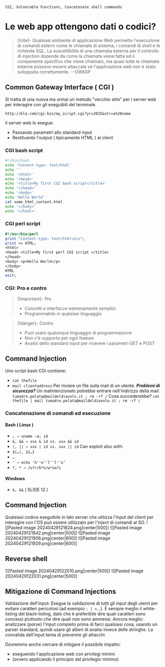 	CGI, Vulnerable Functions, Concatenate shell commands
# Le web app ottengono dati o codici?
>[!cite]- Qualsiasi ambiente di applicazione Web permette l'esecuzione di comandi esterni come le chiamate di sistema, i comandi di shell e le richieste SQL. La suscettibilità di una chiamata esterna per il controllo di injection dopende da come la chiamata viene fatta ed il componente specifico che viene chiamato, ma quasi tutte le chiamate esterne possono essere attaccate se l'applicazione web non è stata sviluppata correttamente. --OWASP

## Common Gateway Interface ( CGI )
Si tratta di una nuova ma ormai un metodo "vecchio stile" per i server web per interagire con gli eseguibili del terminale.
```Web
http://bla.com/cgi-bin/my_script.cgi?yr=2015&str=a%20name
```
Il server web lo esegue:
- Passando parametri allo standard input
- Restituento l'output ( tipicamente HTML ) al client
### CGI bash script
```Bash
#!/bin/bash
echo 'Content-type: text/html'
echo ''
echo '<html>'
echo '<head>'
echo '<title>My first CGI bash script</title>'
echo '</head>'
echo '<body>'
echo 'Hello World'
cat some_html_content.html
echo '</body>'
echo '</html>'
```
### CGI perl script
```perl
#!/usr/bin/perl
print "Content-type: text/html\n\n";
print << HTML;
<html>
<head> <title>My first perl CGI script </title>
</head>
<body> <p>Hello World</p>
</body>
HTML
exit;
```
### CGI: Pro e contro
>[!important]- Pro
>- Concetti e interfacce estremamente semplici
>- Programmabile in qualsiasi linguaggio

>[!danger]- Contro
>- Puoi usare qualunque linguaggio di programmazione
>- Non c'è supporto per ogni feature
>- Analisi dello standard input per ricevere i parametri GET e POST

## Command Injection
Uno script bash CGI contiene:
- `cat thefile`
- `mail clientaddress`
Per inviare un file sulla mail di un utente.
***Problemi di sicurezza?***
Un malintenzionato potrebbe entrare nell'indirizzo della mail:
`tumadre.pelata@maildeldiavolo.it ; rm -rf /`
Cosa succederebbe?
`cat thefile | mail tumadre.pelata@maildeldiavolo.it ; rm -rf / `
### Concatenazione di comandi ed esecuzione
#### Bash ( Linux )
- `; → uname –a; id`
- `&, && → xxx & id vs. xxx && id`
- `|, || → xxx | id vs. xxx || id`
Can exploit also with:
-  `$(…), ${…}` 
-  `…`
-  `' → echo 'h''e''l''l''o’`
-  `?, * → /u?r/b*n/w*oa?i`
#### Windows
- `&, &&`
( SLIDE 12 )
## Command Injection
Qualsiasi codice eseguibile in lato server che utilizza l'input del client per interagire con l'OS può essere utilizzato per l'inject di comandi al SO.
![[Pasted image 20240429121824.png|center|500]]
![[Pasted image 20240429121842.png|center|500]]
![[Pasted image 20240429121906.png|center|600]]
![[Pasted image 20240429121929.png|center|600]]
## Reverse shell
![[Pasted image 20240429122010.png|center|500]]
![[Pasted image 20240429122031.png|center|500]]
## Mitigazione di Command Injections
Validazione dell'input: Esegue la validazione di tutti gli input degli utenti per evitare caratteri pericolosi (ad esempio `; | >`...). È sempre meglio il white-listing del black-listing, dato che è preferibile dire quali caratteri sono concessi piuttosto che dire quali non sono ammessi.
Ancora meglio: analizzare (*parse*) l'input completo prima di farci qualsiasi cosa, usando un parser standard, quindi usare gli alberi di analisi invece delle stringhe.
La convalida dell'input tenta di prevenire gli attacchi.

Dovremmo anche cercare di mitigare il possibile impatto:
- eseguendo l'applicazione web con privilegi minimi
- (ovvero applicando il principio del privilegio minimo)